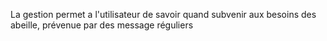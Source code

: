 La gestion permet a l'utilisateur de savoir quand subvenir aux besoins des abeille, prévenue par des message réguliers  